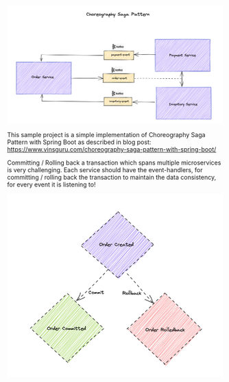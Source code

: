 ![img.png](img.png)

This sample project is a simple implementation of Choreography Saga Pattern with Spring Boot as described in blog post:
https://www.vinsguru.com/choreography-saga-pattern-with-spring-boot/

Committing / Rolling back a transaction which spans multiple microservices is very challenging. Each service should have the event-handlers, for committing / rolling back the transaction to maintain the data consistency, for every event it is listening to!

![img_1.png](img_1.png)